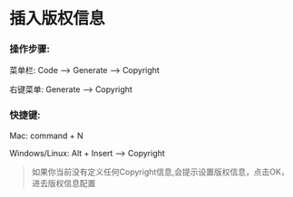 # 插入版权信息

### 操作步骤:

菜单栏: Code —&gt; Generate —&gt; Copyright

右键菜单: Generate —&gt; Copyright

### 快捷键:

Mac: command + N

Windows\/Linux: Alt + Insert —&gt; Copyright



> 如果你当前没有定义任何Copyright信息,会提示设置版权信息，点击OK，进去版权信息配置





